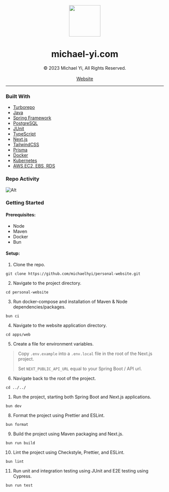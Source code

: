 <div align="center">
  <img src="https://www.michael-yi.com/michael.png" width="100" height="100" />
  <h1>michael-yi.com</h1>
  © 2023 Michael Yi, All Rights Reserved.
  <br/>
  <br/>
  <a href="https://www.michael-yi.com/">Website</a>
</div>

<hr/>

### Built With 

- [Turborepo](https://turbo.build/)
- [Java](https://www.java.com/en/)
- [Spring Framework](https://spring.io/)
- [PostgreSQL](https://www.postgresql.org/)
- [JUnit](https://junit.org/junit5/)
- [TypeScript](https://www.typescriptlang.org/)
- [Next.js](https://nextjs.org/)
- [TailwindCSS](https://tailwindcss.com/)
- [Prisma](https://www.prisma.io/)
- [Docker](https://www.docker.com/)
- [Kubernetes](https://kubernetes.io/)
- [AWS EC2, EBS, RDS](https://aws.amazon.com/)

### Repo Activity

![Alt](https://repobeats.axiom.co/api/embed/0d0e559984591c9b57adbc13a96171939ad77a0f.svg "Repobeats analytics image")

### Getting Started

#### Prerequisites:

- Node
- Maven
- Docker
- Bun

#### Setup:

1. Clone the repo.

```shell
git clone https://github.com/michaelhyi/personal-website.git
```

2. Navigate to the project directory.

```shell
cd personal-website
```

3. Run docker-compose and installation of Maven & Node dependencies/packages.

```shell
bun ci
```

4. Navigate to the website application directory.

```shell
cd apps/web
```

5. Create a file for environment variables.

> Copy `.env.example` into a `.env.local` file in the root of the Next.js project.
> 
> Set `NEXT_PUBLIC_API_URL` equal to your Spring Boot / API url.

6. Navigate back to the root of the project.

```shell
cd ../../
```

1. Run the project, starting both Spring Boot and Next.js applications.

```shell
bun dev
```

8. Format the project using Prettier and ESLint.

```shell
bun format
```

9. Build the project using Maven packaging and Next.js.

```shell
bun run build
```

10. Lint the project using Checkstyle, Prettier, and ESLint.

```shell
bun lint
```

11. Run unit and integration testing using JUnit and E2E testing using Cypress.

```shell
bun run test
```